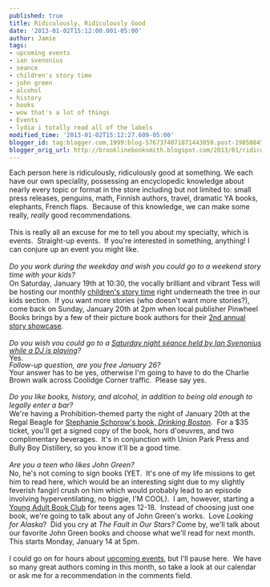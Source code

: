 ```yaml
---
published: true
title: Ridiculously, Ridiculously Good
date: '2013-01-02T15:12:00.001-05:00'
author: Jamie
tags:
- upcoming events
- ian svenonius
- seance
- children's story time
- john green
- alcohol
- history
- books
- wow that's a lot of things
- Events
- lydia i totally read all of the labels
modified_time: '2013-01-02T15:12:27.609-05:00'
blogger_id: tag:blogger.com,1999:blog-5767374071871443859.post-198508471464237495
blogger_orig_url: http://brooklinebooksmith.blogspot.com/2013/01/ridiculously-ridiculously-good.html
---
```


Each person here is ridiculously, ridiculously good at something. We each have our own speciality, possessing an encyclopedic knowledge about nearly every topic or format in the store including but not limited to: small press releases, penguins, math, Finnish authors, travel, dramatic YA books, elephants, French flaps. &nbsp;Because of this knowledge, we can make some really, <i>really</i>&nbsp;good recommendations.<br /><br />This is really all an excuse for me to tell you about my specialty, which is events. &nbsp;Straight-up events. &nbsp;If you're interested in something, anything! I can conjure up an event you might like.<br /><br /><i>Do you work during the weekday and wish you could go to a weekend story time with your kids?&nbsp;</i><br />On Saturday, January 19th at 10:30, the vocally brilliant and vibrant Tess will be hosting our monthly <a href="http://www.brooklinebooksmith-shop.com/storytime-jan2013" target="_blank">children's story time</a> right underneath the tree in our kids section. &nbsp;If you want more stories (who doesn't want more stories?), come back on Sunday, January 20th at 2pm when local publisher Pinwheel Books brings by a few of their picture book authors for their <a href="http://www.brooklinebooksmith-shop.com/event/pinwheel-books-2nd-annual-story-showcase" target="_blank">2nd annual story showcase</a>.<br /><br /><i>Do you wish you could go t<span style="font-family: inherit;">o a <a href="http://www.brooklinebooksmith-shop.com/event/ian-svenonius-supernatural-strategies" target="_blank">Saturday night&nbsp;</a></span></i><em style="background-color: white; line-height: 14.545454025268555px;"><span style="font-family: inherit;"><a href="http://www.brooklinebooksmith-shop.com/event/ian-svenonius-supernatural-strategies" target="_blank">séance held by Ian Svenonius while a DJ is playing</a>?</span></em><br /><span style="line-height: 14.533333778381348px;">Yes.&nbsp;</span><br /><i style="line-height: 14.533333778381348px;">Follow-up question, are you free January 26?</i><br /><span style="line-height: 14.533333778381348px;">Your answer has to be yes, otherwise I'm going to have to do the Charlie Brown walk across Coolidge Corner traffic. &nbsp;Please say yes.&nbsp;</span><br /><br /><i>Do you like books, history, and alcohol, in addition to being old enough to legally enter a bar?</i><br />We're having a Prohibition-themed party the night of January 20th at the Regal Beagle for <a href="http://www.ticketfly.com/event/200935" target="_blank">Stephanie Schorow's book, <i>Drinking Boston</i></a>. &nbsp;For a $35 ticket, you'll get a signed copy of the book, hors d'oeuvres, and two complimentary beverages. &nbsp;It's in conjunction with Union Park Press and Bully Boy Distillery, so you know it'll be a good time.<br /><br /><i>Are you a teen who likes John Green?</i><br />No, he's not coming to sign books (YET. &nbsp;It's one of my life missions to get him to read here, which would be an interesting sight due to my slightly feverish fangirl crush on him which would probably lead to an episode involving hyperventilating, no biggie, I'M COOL). &nbsp;I am, however, starting a <a href="http://www.brooklinebooksmith-shop.com/event/young-adult-book-club-jan-2013" target="_blank">Young Adult Book Club</a> for teens ages 12-18. &nbsp;Instead of choosing just one book, we're going to talk about any of John Green's works. &nbsp;Love <i>Looking for Alaska</i>? &nbsp;Did you cry at <i>The Fault in Our Stars?</i>&nbsp;Come by, we'll talk about our favorite John Green books and choose what we'll read for next month. This starts Monday, January 14 at 5pm.<br /><br />I could go on for hours about <a href="http://brooklinebooksmith.com/googlecalendar" target="_blank">upcoming events</a>, but I'll pause here. &nbsp;We have so many great authors coming in this month, so take a look at our calendar or ask me for a recommendation in the comments field. <br /><br />